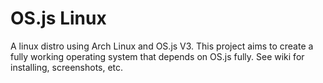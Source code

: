 # OS.js Linux

A linux distro using Arch Linux and OS.js V3. This project aims to create a fully working operating system that depends on OS.js fully. See wiki for installing, screenshots, etc.
